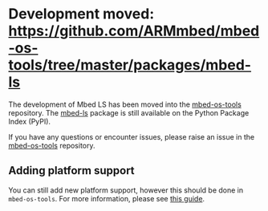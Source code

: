 # Development moved: https://github.com/ARMmbed/mbed-os-tools/tree/master/packages/mbed-ls

The development of Mbed LS has been moved into the [mbed-os-tools](https://github.com/ARMmbed/mbed-os-tools/) repository. The [mbed-ls](https://pypi.org/project/mbed-ls/) package is still available on the Python Package Index (PyPI).

If you have any questions or encounter issues, please raise an issue in the [mbed-os-tools](https://github.com/ARMmbed/mbed-os-tools/) repository.

## Adding platform support

You can still add new platform support, however this should be done in `mbed-os-tools`. For more information, please see [this guide](https://github.com/ARMmbed/mbed-os-tools/tree/master/packages/mbed-ls#adding-platform-support).
